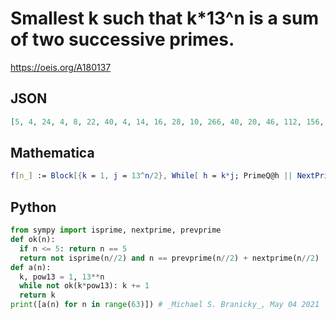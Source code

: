 # Smallest k such that k\*13^n is a sum of two successive primes\.
https://oeis.org/A180137
## JSON
```JSON
[5, 4, 24, 4, 8, 22, 40, 4, 14, 16, 28, 10, 266, 40, 20, 46, 112, 156, 12, 20, 228, 26, 2, 220, 60, 140, 92, 42, 316, 132, 84, 70, 68, 50, 280, 164, 112, 146, 148, 30, 36, 126, 390, 30, 30, 38, 462, 114, 14, 86, 56, 168, 1600, 224, 104, 8, 72, 434, 142, 60, 750, 202, 318]
```
## Mathematica
```Mathematica
f[n_] := Block[{k = 1, j = 13^n/2}, While[ h = k*j; PrimeQ@h || NextPrime[h, -1] + NextPrime@h != 2 h, k++ ]; k]; Array[f, 80, 0]
```
## Python
```Python
from sympy import isprime, nextprime, prevprime
def ok(n):
  if n <= 5: return n == 5
  return not isprime(n//2) and n == prevprime(n//2) + nextprime(n//2)
def a(n):
  k, pow13 = 1, 13**n
  while not ok(k*pow13): k += 1
  return k
print([a(n) for n in range(63)]) # _Michael S. Branicky_, May 04 2021
```
